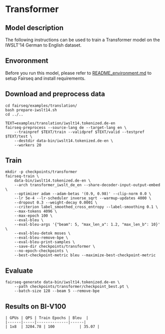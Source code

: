 # Transformer

## Model description
The following instructions can be used to train a Transformer model on the IWSLT'14 German to English dataset.

## Envoronment
Before you run this model, please refer to [README_environment.md](README_environment.md) to setup Fairseq and install requirements.

## Download and preprocess data

```
cd fairseq/examples/translation/
bash prepare-iwslt14.sh
cd ../..

TEXT=examples/translation/iwslt14.tokenized.de-en
fairseq-preprocess --source-lang de --target-lang en \
    --trainpref $TEXT/train --validpref $TEXT/valid --testpref $TEXT/test \
    --destdir data-bin/iwslt14.tokenized.de-en \
    --workers 20
```

## Train

```
mkdir -p checkpoints/transformer
fairseq-train \
    data-bin/iwslt14.tokenized.de-en \
    --arch transformer_iwslt_de_en --share-decoder-input-output-embed \
    --optimizer adam --adam-betas '(0.9, 0.98)' --clip-norm 0.0 \
    --lr 5e-4 --lr-scheduler inverse_sqrt --warmup-updates 4000 \
    --dropout 0.3 --weight-decay 0.0001 \
    --criterion label_smoothed_cross_entropy --label-smoothing 0.1 \
    --max-tokens 4096 \
    --max-epoch 100 \
    --eval-bleu \
    --eval-bleu-args '{"beam": 5, "max_len_a": 1.2, "max_len_b": 10}' \
    --eval-bleu-detok moses \
    --eval-bleu-remove-bpe \
    --eval-bleu-print-samples \
    --save-dir checkpoints/transformer \
    --no-epoch-checkpoints \
    --best-checkpoint-metric bleu --maximize-best-checkpoint-metric
```

## Evaluate

```
fairseq-generate data-bin/iwslt14.tokenized.de-en \
    --path checkpoints/transformer/checkpoint_best.pt \
    --batch-size 128 --beam 5 --remove-bpe
```

## Results on BI-V100

```
| GPUs | QPS | Train Epochs | Bleu  |
|------|-----|--------------|------|
| 1x8  | 3204.78 | 100           | 35.07 |
```